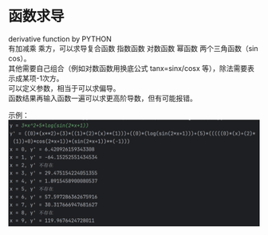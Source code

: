 # 函数求导

derivative function by PYTHON  
有加减乘 乘方，可以求导复合函数 指数函数 对数函数 幂函数 两个三角函数（sin cos）。  
其他需要自己组合（例如对数函数用换底公式 tanx=sinx/cosx 等），除法需要表示成某项-1次方。  
可以定义参数，相当于可以求偏导。  
函数结果再输入函数一遍可以求更高阶导数，但有可能报错。  
  
示例：  
![image](9131ce64-74de-42a9-8b45-50df450d8409.png)
